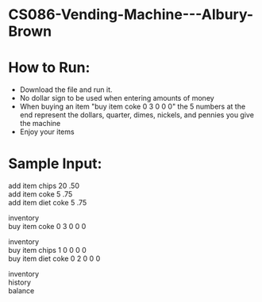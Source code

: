 # CS086-Vending-Machine---Albury-Brown

# How to Run:

* Download the file and run it.
* No dollar sign to be used when entering amounts of money
* When buying an item "buy item coke 0 3 0 0 0" the 5 numbers at the end represent the dollars, quarter, dimes, nickels, and pennies you give the machine
* Enjoy your items


# Sample Input:

add item chips 20 .50  
add item coke 5 .75  
add item diet coke 5 .75

inventory  
buy item coke 0 3 0 0 0  

inventory  
buy item chips 1 0 0 0 0  
buy item diet coke 0 2 0 0 0

inventory  
history  
balance
